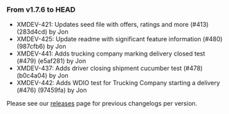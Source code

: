 ### From v1.7.6 to HEAD

- XMDEV-421: Updates seed file with offers, ratings and more (#413) (283d4cd) by Jon
- XMDEV-425: Update readme with significant feature information (#480) (987cfb6) by Jon
- XMDEV-441: Adds trucking company marking delivery closed test (#479) (e5af281) by Jon
- XMDEV-437: Adds driver closing shipment cucumber test (#478) (b0c4a04) by Jon
- XMDEV-442: Adds WDIO test for Trucking Company starting a delivery (#476) (97459fa) by Jon

Please see our [releases](https://github.com/devxiongmao/truckin-along/releases/) page for previous changelogs per version.

